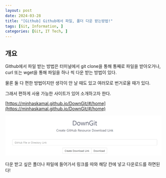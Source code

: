 ```yaml
---
layout: post
date: 2024-03-28
title: "[Github] Github에서 파일, 폴더 다운 받는방법!"
tags: [Git, Information, ]
categories: [Git, IT Tech, ]
---
```




## 개요


Github에서 파일 받는 방법은 터미널에서 git clone을 통해 통째로 파일을 받아오거나, curl 또는 wget을 통해 파일을 하나 씩 다운 받는 방법이 있다.


물론 둘 다 편한 방법이지만 생각이 안 날 때도 있고 여러모로 번거로울 때가 있다.


그래서 편하게 사용 가능한 사이트가 있어 소개하고자 한다.


[https://minhaskamal.github.io/DownGit/#/home](https://minhaskamal.github.io/DownGit/#/home)


![0](/assets/img/2024-03-28-[Github]-Github에서-파일,-폴더-다운-받는방법!.md/0.png)


다운 받고 싶은 폴더나 파일에 들어가서 링크를 따와 해당 칸에 넣고 다운로드를 하면된다!


